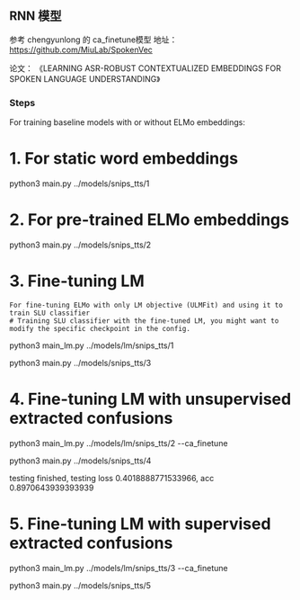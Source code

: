 ## RNN 模型
参考 chengyunlong 的 ca_finetune模型 地址： https://github.com/MiuLab/SpokenVec

论文： 《LEARNING ASR-ROBUST CONTEXTUALIZED EMBEDDINGS FOR SPOKEN LANGUAGE UNDERSTANDING》


### Steps
For training baseline models with or without ELMo embeddings:


# 1. For static word embeddings
python3 main.py ../models/snips_tts/1   

# 2. For pre-trained ELMo embeddings
python3 main.py ../models/snips_tts/2

# 3. Fine-tuning LM
```
For fine-tuning ELMo with only LM objective (ULMFit) and using it to train SLU classifier
# Training SLU classifier with the fine-tuned LM, you might want to modify the specific checkpoint in the config.
```
python3 main_lm.py ../models/lm/snips_tts/1

python3 main.py ../models/snips_tts/3

# 4. Fine-tuning LM with unsupervised extracted confusions

python3 main_lm.py ../models/lm/snips_tts/2   --ca_finetune

python3 main.py ../models/snips_tts/4

testing finished, testing loss 0.4018888771533966, acc 0.8970643939393939

# 5. Fine-tuning LM with supervised extracted confusions
python3 main_lm.py ../models/lm/snips_tts/3  --ca_finetune

python3 main.py ../models/snips_tts/5
